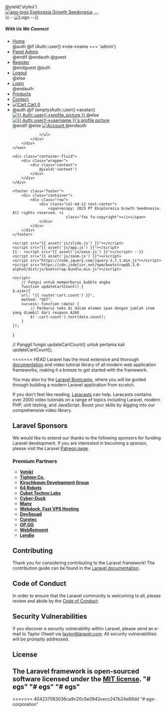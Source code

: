 <!DOCTYPE html>
<html lang="en">
<head>
    <meta charset="UTF-8">
    <meta name="viewport" content="width=device-width, initial-scale=1.0">
    <meta http-equiv="X-UA-Compatible" content="ie=edge">
    <title>Exploresia Growth Seedonesia</title>
    <link rel="icon" type="image/png" href="{{ asset('logo/egs.png') }}">
    <link href="https://cdn.jsdelivr.net/npm/bootstrap@5.3.0-alpha3/dist/css/bootstrap.min.css" rel="stylesheet">
    <link rel="stylesheet" href="{{ asset('css/app.css') }}">
    <link rel="stylesheet" href="{{ asset('css/navbar.css') }}">
    <script src="https://code.jquery.com/jquery-3.6.0.min.js"></script>
    <link href="https://fonts.googleapis.com/css2?family=Athiti:wght@300&display=swap" rel="stylesheet">
    <link href="https://fonts.googleapis.com/css2?family=Montserrat:wght@300&display=swap" rel="stylesheet">
    <script src="https://ajax.googleapis.com/ajax/libs/jquery/3.7.1/jquery.min.js"></script>
    @yield('styles')
    <link rel="stylesheet" href="https://cdnjs.cloudflare.com/ajax/libs/font-awesome/5.15.4/css/all.min.css" integrity="sha512-..." crossorigin="anonymous" />
</head>

<body>
    <nav class="navbar navbar-expand-lg navbar-dark sticky-top">
        <div class="container">
            <a class="navbar-brand" href="/company">
                <img class="logo" id="app-logo" src="{{ asset('images/app-logo.png') }}" alt="app-logo">
            </a>
            <a class="navbar-brand" href="/company">Exploresia Growth Seedonesia</a>
            <button class="navbar-toggler" type="button" data-bs-toggle="collapse" data-bs-target="#navbarNav"
                aria-controls="navbarNav" aria-expanded="false" aria-label="Toggle navigation">
                <span class="navbar-toggler-icon"></span>
            </button>
            <div class="collapse navbar-collapse" id="navbarNav">
                <div class="d-flex align-items-center">
                    {{-- <img src="{{ asset('images/logo1.jpg') }}" alt="Logo" class="logo-img me-2"> --}}
                    <h5 class="mb-0">With Us We Connect</h5>
                </div>
                <ul class="navbar-nav ms-auto">
                    <li class="nav-item">
                        <a class="nav-link" id="home-link" href="/">Home</a>
                    </li>
                    @auth
                    @if (Auth::user()->role->name === 'admin')
                    <li class="nav-item">
                        <a class="nav-link" href="{{ route('products.index') }}">Panel Admin</a>
                    </li>
                    @endif
                    <li class="nav-item" style="display: none;">
                        <a class="nav-link" id="register-link" href="{{route('register')}}">Register</a>
                    </li>
                    @endauth
                    <!-- Jika pengguna belum login, tampilkan link "Register" -->
                    @guest
                    <li class="nav-item">
                        <a class="nav-link" id="register-link" href="{{route('register')}}">Register</a>
                    </li>
                    @endguest
                    @auth
                    <li class="nav-item">
                        <a class="nav-link" href="{{ route('logout') }}"
                            onclick="event.preventDefault(); document.getElementById('logout-form').submit();">
                            Logout
                        </a>
                        <form id="logout-form" action="{{ route('logout') }}" method="POST" style="display: none;">
                            @csrf
                        </form>
                    </li>
                    @else
                    <li class="nav-item">
                        <a class="nav-link" id="login-link" href="{{ route('login') }}">Login</a>
                    </li>
                    @endauth
                    <li class="nav-item">
                        <a class="nav-link" id="product-link" href="{{ route('products') }}">Products</a>
                    </li>
                    <li class="nav-item">
                        <a class="nav-link" id="home-link" href="{{ route('contact') }}#contact">Contact</a>
                    </li>
                    <li class="nav-item">
                        <a href="{{ route('shopping-cart') }}" class="cart-link">
                            <img class="cart" id="cart-icon" src="{{ asset('images/icon-fast-cart.png') }}" alt="Cart">
                            <span class="cart-text">Cart</span>
                            <span class="cart-count">0</span> <!-- Ini adalah bubble dengan angka -->
                        </a>
                    </li>
                    <li class="nav-item">
                        @auth
                            @if (empty(Auth::user()->avatar))
                                <a href="{{ route('dashboard') }}" class="acount-link">
                                    <img class="account rounded-circle" id="account-icon" data-hovered="false" src="{{ asset('images/account.png') }}" alt="{{ Auth::user()->profile_picture }}">
                                </a>
                            @else
                            <div class="account-link">
                                <div class="account-zoom">
                                    <a href="@if (Auth::user()->role->name === 'admin') {{ route('dashboard') }} @else {{ route('dashboard') }} @endif" class="acount-link">
                                        <img class="account rounded-circle" id="account-icon" src="{{ Auth::user()->avatar }}" alt="{{ Auth::user()->username }}'s profile picture">
                                    </a>
                                </div>
                            </div>
                            @endif
                        @else
                            <a href="{{ route('login') }}" class="acount-link">
                                <img class="account rounded-circle" id="account-icon" src="{{ asset('images/account.png') }}" alt="Account">
                            </a>
                        @endauth
                    </li>
                    
                </ul>
            </div>
        </div>
    </nav>

    <div class="container-fluid">
        <div class="wrapper">
            <div class="content">
                @yield('content')
            </div>
        </div>
    </div>

    <footer class="footer">
        <div class="container">
            <div class="row">
                <div class="col-md-12 text-center">
                    <span>&copy; 2023 PT Eksploresia Growth Seedonesia. All rights reserved. <i
                            class="fas fa-copyright"></i></span>
                </div>
            </div>
        </div>
    </footer>

    <script src="{{ asset('js/slide.js') }}"></script>
    <script src="{{ asset('js/app.js') }}"></script>
    {{-- <script src="{{ asset('js/ease.js') }}"></script> --}}
    <script src="{{ asset('js/zoom.js') }}"></script>
    <script src="https://code.jquery.com/jquery-3.7.1.min.js"></script>
    <script src="https://cdn.jsdelivr.net/npm/bootstrap@5.3.0-alpha3/dist/js/bootstrap.bundle.min.js"></script>

    <script>
        // Fungsi untuk memperbarui bubble angka
        function updateCartCount() {
    $.ajax({
        url: "{{ route('cart.count') }}",
        method: "GET",
        success: function (data) {
            // Perbarui teks di dalam elemen span dengan jumlah item yang diambil dari respons AJAX
            $('.cart-count').text(data.count);
        }
    });
}

// Panggil fungsi updateCartCount() untuk pertama kali
updateCartCount();
</script>
</body>

<<<<<<< HEAD
Laravel has the most extensive and thorough [documentation](https://laravel.com/docs) and video tutorial library of all modern web application frameworks, making it a breeze to get started with the framework.

You may also try the [Laravel Bootcamp](https://bootcamp.laravel.com), where you will be guided through building a modern Laravel application from scratch.

If you don't feel like reading, [Laracasts](https://laracasts.com) can help. Laracasts contains over 2000 video tutorials on a range of topics including Laravel, modern PHP, unit testing, and JavaScript. Boost your skills by digging into our comprehensive video library.

## Laravel Sponsors

We would like to extend our thanks to the following sponsors for funding Laravel development. If you are interested in becoming a sponsor, please visit the Laravel [Patreon page](https://patreon.com/taylorotwell).

### Premium Partners

- **[Vehikl](https://vehikl.com/)**
- **[Tighten Co.](https://tighten.co)**
- **[Kirschbaum Development Group](https://kirschbaumdevelopment.com)**
- **[64 Robots](https://64robots.com)**
- **[Cubet Techno Labs](https://cubettech.com)**
- **[Cyber-Duck](https://cyber-duck.co.uk)**
- **[Many](https://www.many.co.uk)**
- **[Webdock, Fast VPS Hosting](https://www.webdock.io/en)**
- **[DevSquad](https://devsquad.com)**
- **[Curotec](https://www.curotec.com/services/technologies/laravel/)**
- **[OP.GG](https://op.gg)**
- **[WebReinvent](https://webreinvent.com/?utm_source=laravel&utm_medium=github&utm_campaign=patreon-sponsors)**
- **[Lendio](https://lendio.com)**

## Contributing

Thank you for considering contributing to the Laravel framework! The contribution guide can be found in the [Laravel documentation](https://laravel.com/docs/contributions).

## Code of Conduct

In order to ensure that the Laravel community is welcoming to all, please review and abide by the [Code of Conduct](https://laravel.com/docs/contributions#code-of-conduct).

## Security Vulnerabilities

If you discover a security vulnerability within Laravel, please send an e-mail to Taylor Otwell via [taylor@laravel.com](mailto:taylor@laravel.com). All security vulnerabilities will be promptly addressed.

## License

The Laravel framework is open-sourced software licensed under the [MIT license](https://opensource.org/licenses/MIT).
"# egs" 
"# egs" 
"# egs" 
=======
</html>
>>>>>>> 404237083036ca9c20c5e0942cecc247b24e89dd
"# egs-corporation" 
